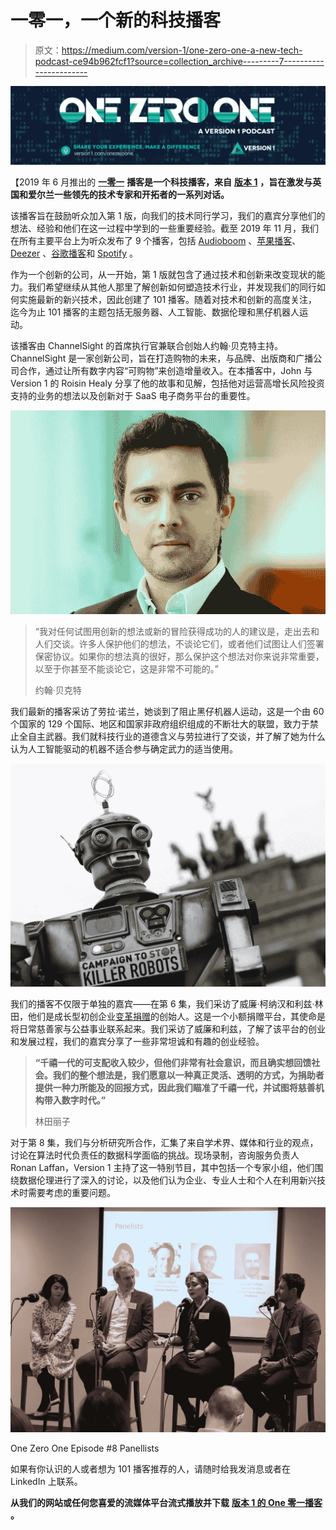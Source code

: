 # 一零一，一个新的科技播客

> 原文：<https://medium.com/version-1/one-zero-one-a-new-tech-podcast-ce94b962fcf1?source=collection_archive---------7----------------------->

![](img/6d845f55e01f93327997f8d072c36ca9.png)

【2019 年 6 月推出的 [**一零一**](https://www.version1.com/one-zero-one/) **播客是一个科技播客，来自** [**版本 1**](https://www.version1.com/) **，旨在激发与英国和爱尔兰一些领先的技术专家和开拓者的一系列对话。**

该播客旨在鼓励听众加入第 1 版，向我们的技术同行学习，我们的嘉宾分享他们的想法、经验和他们在这一过程中学到的一些重要经验。截至 2019 年 11 月，我们在所有主要平台上为听众发布了 9 个播客，包括 [Audioboom](https://audioboom.com/channels/4997219) 、[苹果播客](https://podcasts.apple.com/us/podcast/one-zero-one/id1467766313?ign-mpt=uo%3D4)、 [Deezer](http://www.deezer.com/show/383092) 、[谷歌播客](https://podcasts.google.com/?feed=aHR0cHM6Ly9hdWRpb2Jvb20uY29tL2NoYW5uZWxzLzQ5OTcyMTkucnNz)和 [Spotify](https://open.spotify.com/show/6wuhFYKrB9OZZ0MNC1vXJb) 。

作为一个创新的公司，从一开始，第 1 版就包含了通过技术和创新来改变现状的能力。我们希望继续从其他人那里了解创新如何塑造技术行业，并发现我们的同行如何实施最新的新兴技术，因此创建了 101 播客。随着对技术和创新的高度关注，迄今为止 101 播客的主题包括无服务器、人工智能、数据伦理和黑仔机器人运动。

该播客由 ChannelSight 的首席执行官兼联合创始人约翰·贝克特主持。ChannelSight 是一家创新公司，旨在打造购物的未来，与品牌、出版商和广播公司合作，通过让所有数字内容“可购物”来创造增量收入。在本播客中，John 与 Version 1 的 Roisin Healy 分享了他的故事和见解，包括他对运营高增长风险投资支持的业务的想法以及创新对于 SaaS 电子商务平台的重要性。

![](img/010b66b11d0c0b7d50227f3213000508.png)

> “我对任何试图用创新的想法或新的冒险获得成功的人的建议是，走出去和人们交谈。许多人保护他们的想法，不谈论它们，或者他们试图让人们签署保密协议。如果你的想法真的很好，那么保护这个想法对你来说非常重要，以至于你甚至不能谈论它，这是非常不可能的。”
> 
> 约翰·贝克特

我们最新的播客采访了劳拉·诺兰，她谈到了阻止黑仔机器人运动，这是一个由 60 个国家的 129 个国际、地区和国家非政府组织组成的不断壮大的联盟，致力于禁止全自主武器。我们就科技行业的道德含义与劳拉进行了交谈，并了解了她为什么认为人工智能驱动的机器不适合参与确定武力的适当使用。

![](img/a8ca347afb0e708993dad9292cfd67b2.png)

我们的播客不仅限于单独的嘉宾——在第 6 集，我们采访了威廉·柯纳汉和利兹·林田，他们是成长型初创企业[变革捐赠](https://businessandfinance.com/ones-to-watch-change-donations-making-it-simple-to-give-to-charity/)的创始人。这是一个小额捐赠平台，其使命是将日常慈善家与公益事业联系起来。我们采访了威廉和利兹，了解了该平台的创业和发展过程，我们的嘉宾分享了一些非常坦诚和有趣的创业经验。

> **“千禧一代的可支配收入较少，但他们非常有社会意识，而且确实想回馈社会。我们的整个想法是，我们愿意以一种真正灵活、透明的方式，为捐助者提供一种力所能及的回报方式，因此我们瞄准了千禧一代，并试图将慈善机构带入数字时代。”**
> 
> 林田丽子

对于第 8 集，我们与分析研究所合作，汇集了来自学术界、媒体和行业的观点，讨论在算法时代负责任的数据科学面临的挑战。现场录制，咨询服务负责人 Ronan Laffan，Version 1 主持了这一特别节目，其中包括一个专家小组，他们围绕数据伦理进行了深入的讨论，以及他们认为企业、专业人士和个人在利用新兴技术时需要考虑的重要问题。

![](img/f48e8e47e216f56ab1f52c77987f852b.png)

One Zero One Episode #8 Panellists

如果有你认识的人或者想为 101 播客推荐的人，请随时给我发消息或者在 LinkedIn 上联系。

**从我们的网站或任何您喜爱的流媒体平台流式播放并下载** [**版本 1 的 One 零一播客**](https://www.version1.com/one-zero-one/) **。**